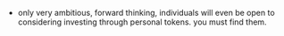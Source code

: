 - only very ambitious, forward thinking, individuals will even be open to considering investing through personal tokens. you must find them.